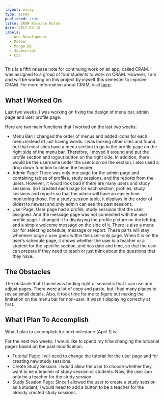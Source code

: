 ```yaml
---
layout: essay
type: essay
published: true
title: CRAM Release Note5
date: 2017-03-15
labels:
  - Web Development
  - Meteor
  - Mongo DB
  - Javascript
  - CSS
---
```


This is a fifth release note for continuing work on an app, called CRAM.  I was assigned to a group of four students to work on CRAM.  However, I am and will be working on this project by myself this semester to improve CRAM. For more information about CRAM, visit [here](https://cram-colleague.github.io)



## What I Worked On 

Last two weeks, I was working on fixing the design of menu bar, admin page and user profile page.



Here are two main functions that I worked on the last two weeks:



* Menu Bar: I changed the order of menus and added icons for each menu instead of just having words.  I was looking other sites and found out that most sites have a menu section to go to the profile page on the right side of the menu bar.  Therefore, I moved it around and put the profile section and logout button on the right side.  In addition, there would be the username under the user icon on the section. I also used a drop down function to clean the header.
* Admin Page: There was only one page for the admin page and containing tables of profiles, study sessions, and the reports from the users.  However, it would look bad if there are many users and study sessions.  So I created each page for each section, profiles, study sessions and reports so that the admin will have an easier time monitoring those.  For a study session table, it displays in the order of oldest to newest and only admin can see the past sessions.
* User Page: User page had a profile, study sessions that the user assigned.  And the message page was not connected with the user profile page.  I changed it to displaying the profile picture on the left top and a simple welcome message on the side of it.  There is also a menu bar for selecting schedule, message or report.  These parts will stay whenever page a user goes within the user-only page.  When it is on the user's schedule page, it shows whether the user is a teacher or a student for the specific section, and has date and time, so that the user can prepare if they need to teach or just think about the questions that they have.


## The Obstacles

The obstacle that I faced was finding right ui semantic that I can use and adjust pages.  There were a lot of copy and paste, but I had many places to revise small details.  Also, it took time for me to figure out making the limitation on the menu bar for non-user.  It wasn't displaying correctly at first.



## What I Plan To Accomplish

What I plan to accomplish for next milestone (April 1) is:  



For the next two weeks, I would like to spend my time changing the tutoerial pages based on the past modification.



* Tutorial Page: I will need to change the tutorial for the user page and for creating new study sessions.  
* Create Study Session: I would allow the user to choose whether they want to be a teacher of study session or students.  Now, the user can only be a teacher for the study session.
* Study Session Page: Since I allowed the user to create a study session as a student, I would need to add a button to be a teacher for the already created study sessions.

